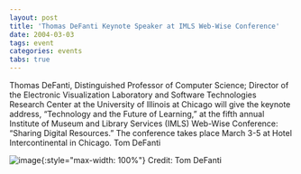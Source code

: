 ```yaml
---
layout: post
title: 'Thomas DeFanti Keynote Speaker at IMLS Web-Wise Conference'
date: 2004-03-03
tags: event
categories: events
tabs: true
---
```


Thomas DeFanti, Distinguished Professor of Computer Science; Director of the Electronic Visualization Laboratory and Software Technologies Research Center at the University of Illinois at Chicago will give the keynote address, &ldquo;Technology and the Future of Learning,&rdquo; at the fifth annual Institute of Museum and Library Services (IMLS) Web-Wise Conference: &ldquo;Sharing Digital Resources.&rdquo; The conference takes place March 3-5 at Hotel Intercontinental in Chicago.
Tom DeFanti

![image](https://www.evl.uic.edu/output/originals/tom_2-2.jpg-srcw.jpg){:style="max-width: 100%"}
Credit: Tom DeFanti

